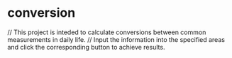# conversion
// This project is inteded to calculate conversions between common measurements in daily life.
// Input the information into the specified areas and click the corresponding button to achieve results.
